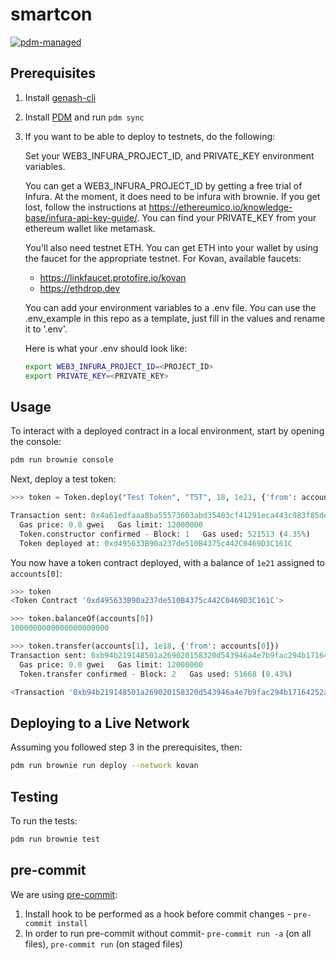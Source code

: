 # smartcon

[![pdm-managed](https://img.shields.io/badge/pdm-managed-blueviolet)](https://pdm.fming.dev)


## Prerequisites

1. Install [genash-cli](https://github.com/trufflesuite/ganache-cli)
2. Install [PDM](https://github.com/pdm-project/pdm) and run `pdm sync`
3. If you want to be able to deploy to testnets, do the following:

    Set your WEB3_INFURA_PROJECT_ID, and PRIVATE_KEY environment variables.

    You can get a WEB3_INFURA_PROJECT_ID by getting a free trial of Infura. At the moment, it does need to be infura with brownie. If you get lost, follow the instructions at https://ethereumico.io/knowledge-base/infura-api-key-guide/. You can find your PRIVATE_KEY from your ethereum wallet like metamask.

    You'll also need testnet ETH. You can get ETH into your wallet by using the faucet for the appropriate
    testnet.
    For Kovan, available faucets:
     - https://linkfaucet.protofire.io/kovan
     - https://ethdrop.dev

    You can add your environment variables to a .env file. You can use the .env_example in this repo 
    as a template, just fill in the values and rename it to '.env'. 

    Here is what your .env should look like:

    ```bash
    export WEB3_INFURA_PROJECT_ID=<PROJECT_ID>
    export PRIVATE_KEY=<PRIVATE_KEY>
    ```

## Usage

To interact with a deployed contract in a local environment, start by opening the console:

```bash
pdm run brownie console
```

Next, deploy a test token:

```python
>>> token = Token.deploy("Test Token", "TST", 18, 1e21, {'from': accounts[0]})

Transaction sent: 0x4a61edfaaa8ba55573603abd35403cf41291eca443c983f85de06e0b119da377
  Gas price: 0.0 gwei   Gas limit: 12000000
  Token.constructor confirmed - Block: 1   Gas used: 521513 (4.35%)
  Token deployed at: 0xd495633B90a237de510B4375c442C0469D3C161C
```

You now have a token contract deployed, with a balance of `1e21` assigned to `accounts[0]`:

```python
>>> token
<Token Contract '0xd495633B90a237de510B4375c442C0469D3C161C'>

>>> token.balanceOf(accounts[0])
1000000000000000000000

>>> token.transfer(accounts[1], 1e18, {'from': accounts[0]})
Transaction sent: 0xb94b219148501a269020158320d543946a4e7b9fac294b17164252a13dce9534
  Gas price: 0.0 gwei   Gas limit: 12000000
  Token.transfer confirmed - Block: 2   Gas used: 51668 (0.43%)

<Transaction '0xb94b219148501a269020158320d543946a4e7b9fac294b17164252a13dce9534'>
```

## Deploying to a Live Network

Assuming you followed step 3 in the prerequisites, then:

```bash
pdm run brownie run deploy --network kovan
```

## Testing

To run the tests:

```bash
pdm run brownie test
```

## pre-commit
We are using [pre-commit](https://pre-commit.com/):
1. Install hook to be performed as a hook before commit changes - `pre-commit install`
2. In order to run pre-commit without commit- `pre-commit run -a` (on all files), `pre-commit run` (on staged files)
